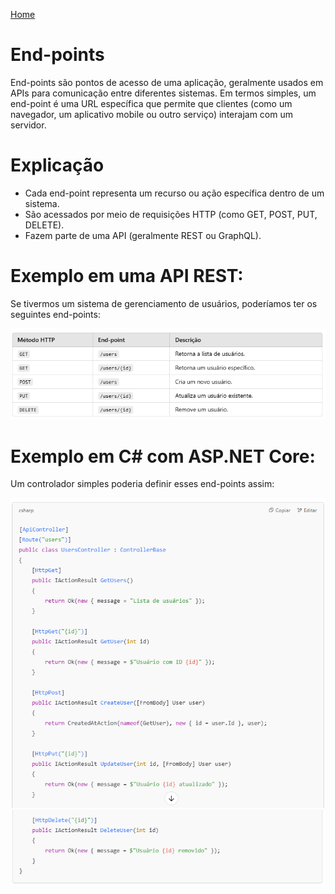 
<div> 
<p><a href="https://github.com/JosiTubaroski/WEB-API-com-.NET-8-e-SQL-Server">Home</a></p>
</div> 

# End-points

End-points são pontos de acesso de uma aplicação, geralmente usados em APIs para comunicação entre diferentes sistemas. Em termos simples, um end-point é uma URL específica que permite que clientes (como um navegador, um aplicativo mobile ou outro serviço) interajam com um servidor.

# Explicação

- Cada end-point representa um recurso ou ação específica dentro de um sistema.
- São acessados por meio de requisições HTTP (como GET, POST, PUT, DELETE).
- Fazem parte de uma API (geralmente REST ou GraphQL).

# Exemplo em uma API REST:

Se tivermos um sistema de gerenciamento de usuários, poderíamos ter os seguintes end-points:

<img src="https://github.com/JosiTubaroski/End-points/blob/main/img/01_End_Points.png"/>

# Exemplo em C# com ASP.NET Core:

Um controlador simples poderia definir esses end-points assim:

<img src="https://github.com/JosiTubaroski/End-points/blob/main/img/02_Controler.png"/>

<img src="https://github.com/JosiTubaroski/End-points/blob/main/img/03_Controler_2.png"/>
